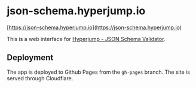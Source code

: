 # json-schema.hyperjump.io

[https://json-schema.hyperjump.io](https://json-schema.hyperjump.io)

This is a web interface for [Hyperjump - JSON Schema Validator](https://github.com/jdesrosiers/json-schema).

## Deployment

The app is deployed to Github Pages from the `gh-pages` branch. The site is
served through Cloudflare.
